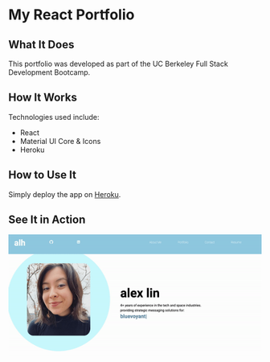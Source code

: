 # My React Portfolio

## What It Does
This portfolio was developed as part of the UC Berkeley Full Stack Development Bootcamp.

## How It Works
Technologies used include: 

* React
* Material UI Core & Icons
* Heroku

## How to Use It
Simply deploy the app on <a href="https://tranquil-fortress-65157.herokuapp.com/">Heroku</a>.

## See It in Action
<img src="./public/assets/screen-cap.gif">